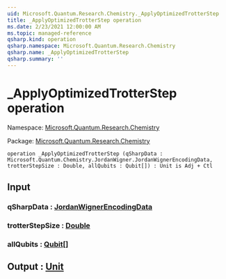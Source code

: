 ```yaml
---
uid: Microsoft.Quantum.Research.Chemistry._ApplyOptimizedTrotterStep
title: _ApplyOptimizedTrotterStep operation
ms.date: 2/23/2021 12:00:00 AM
ms.topic: managed-reference
qsharp.kind: operation
qsharp.namespace: Microsoft.Quantum.Research.Chemistry
qsharp.name: _ApplyOptimizedTrotterStep
qsharp.summary: ''
---
```


# _ApplyOptimizedTrotterStep operation

Namespace: [Microsoft.Quantum.Research.Chemistry](xref:Microsoft.Quantum.Research.Chemistry)

Package: [Microsoft.Quantum.Research.Chemistry](https://nuget.org/packages/Microsoft.Quantum.Research.Chemistry)




```qsharp
operation _ApplyOptimizedTrotterStep (qSharpData : Microsoft.Quantum.Chemistry.JordanWigner.JordanWignerEncodingData, trotterStepSize : Double, allQubits : Qubit[]) : Unit is Adj + Ctl
```


## Input

### qSharpData : [JordanWignerEncodingData](xref:Microsoft.Quantum.Chemistry.JordanWigner.JordanWignerEncodingData)




### trotterStepSize : [Double](xref:microsoft.quantum.lang-ref.double)




### allQubits : [Qubit](xref:microsoft.quantum.lang-ref.qubit)[]





## Output : [Unit](xref:microsoft.quantum.lang-ref.unit)

